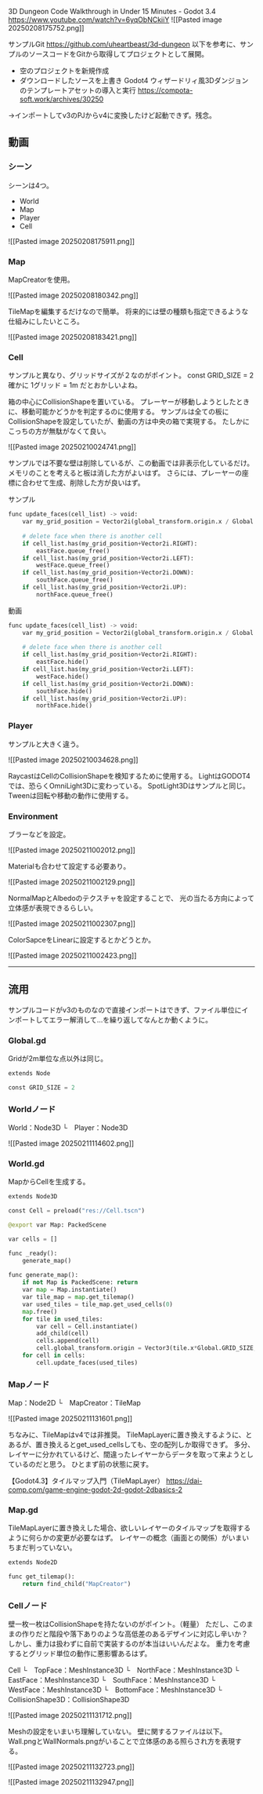 3D Dungeon Code Walkthrough in Under 15 Minutes - Godot 3.4
https://www.youtube.com/watch?v=6yqObNCkiiY
![[Pasted image 20250208175752.png]]

サンプルGit
https://github.com/uheartbeast/3d-dungeon
以下を参考に、サンプルのソースコードをGitから取得してプロジェクトとして展開。
- 空のプロジェクトを新規作成
- ダウンロードしたソースを上書き
Godot4 ウィザードリィ風3Dダンジョンのテンプレートアセットの導入と実行
https://compota-soft.work/archives/30250

→インポートしてv3のPJからv4に変換したけど起動できず。残念。

## 動画
### シーン

シーンは4つ。
- World
- Map
- Player
- Cell

![[Pasted image 20250208175911.png]]
### Map

MapCreatorを使用。

![[Pasted image 20250208180342.png]]

TileMapを編集するだけなので簡単。
将来的には壁の種類も指定できるような仕組みにしたいところ。

![[Pasted image 20250208183421.png]]

### Cell

サンプルと異なり、グリッドサイズが２なのがポイント。
const GRID_SIZE = 2
確かに 1グリッド = 1m だとおかしいよね。

箱の中心にCollisionShapeを置いている。
プレーヤーが移動しようとしたときに、移動可能かどうかを判定するのに使用する。
サンプルは全ての板にCollisionShapeを設定していたが、動画の方は中央の箱で実現する。
たしかにこっちの方が無駄がなくて良い。

![[Pasted image 20250210024741.png]]

サンプルでは不要な壁は削除しているが、この動画では非表示化しているだけ。
メモリのことを考えると板は消した方がよいはず。
さらには、プレーヤーの座標に合わせて生成、削除した方が良いはず。

サンプル
```python
func update_faces(cell_list) -> void:
	var my_grid_position = Vector2i(global_transform.origin.x / Global.GRID_SIZE, global_transform.origin.z / 1)
	
	# delete face when there is another cell
	if cell_list.has(my_grid_position+Vector2i.RIGHT):
		eastFace.queue_free()
	if cell_list.has(my_grid_position+Vector2i.LEFT):
		westFace.queue_free()
	if cell_list.has(my_grid_position+Vector2i.DOWN):
		southFace.queue_free()
	if cell_list.has(my_grid_position+Vector2i.UP):
		northFace.queue_free()
```

動画
```python
func update_faces(cell_list) -> void:
	var my_grid_position = Vector2i(global_transform.origin.x / Global.GRID_SIZE, global_transform.origin.z / 1)
	
	# delete face when there is another cell
	if cell_list.has(my_grid_position+Vector2i.RIGHT):
		eastFace.hide()
	if cell_list.has(my_grid_position+Vector2i.LEFT):
		westFace.hide()
	if cell_list.has(my_grid_position+Vector2i.DOWN):
		southFace.hide()
	if cell_list.has(my_grid_position+Vector2i.UP):
		northFace.hide()
```

### Player

サンプルと大きく違う。

![[Pasted image 20250210034628.png]]

RaycastはCellのCollisionShapeを検知するために使用する。
LightはGODOT4では、恐らくOmniLight3Dに変わっている。
SpotLight3Dはサンプルと同じ。
Tweenは回転や移動の動作に使用する。

### Environment

ブラーなどを設定。

![[Pasted image 20250211002012.png]]

Materialも合わせて設定する必要あり。

![[Pasted image 20250211002129.png]]

NormalMapとAlbedoのテクスチャを設定することで、
光の当たる方向によって立体感が表現できるらしい。

![[Pasted image 20250211002307.png]]

ColorSapceをLinearに設定するとかどうとか。

![[Pasted image 20250211002423.png]]

---

## 流用

サンプルコードがv3のものなので直接インポートはできず、ファイル単位にインポートしてエラー解消して…を繰り返してなんとか動くように。

### Global.gd

Gridが2m単位な点以外は同じ。

```python
extends Node

const GRID_SIZE = 2
```

### Worldノード

World：Node3D
└　Player：Node3D

![[Pasted image 20250211114602.png]]

### World.gd

MapからCellを生成する。

```python
extends Node3D

const Cell = preload("res://Cell.tscn")

@export var Map: PackedScene

var cells = []

func _ready():
	generate_map()
	
func generate_map():
	if not Map is PackedScene: return
	var map = Map.instantiate()
	var tile_map = map.get_tilemap()
	var used_tiles = tile_map.get_used_cells(0)
	map.free()
	for tile in used_tiles:
		var cell = Cell.instantiate()
		add_child(cell)
		cells.append(cell)
		cell.global_transform.origin = Vector3(tile.x*Global.GRID_SIZE, 0, tile.y*Global.GRID_SIZE)
	for cell in cells:
		cell.update_faces(used_tiles)
```

### Mapノード

Map：Node2D
└　MapCreator：TileMap

![[Pasted image 20250211131601.png]]

ちなみに、TileMapはv4では非推奨。
TileMapLayerに置き換えするように、とあるが、置き換えるとget_used_cellsしても、空の配列しか取得できず。
多分、レイヤーに分かれているけど、間違ったレイヤーからデータを取って来ようとしているのだと思う。
ひとまず前の状態に戻す。

【Godot4.3】タイルマップ入門（TileMapLayer）
https://dai-comp.com/game-engine-godot-2d-godot-2dbasics-2

### Map.gd

TileMapLayerに置き換えした場合、欲しいレイヤーのタイルマップを取得するように何らかの変更が必要なはず。
レイヤーの概念（画面との関係）がいまいちまだ判っていない。

```python
extends Node2D

func get_tilemap():
	return find_child("MapCreator")
```

### Cellノード

壁一枚一枚はCollisionShapeを持たないのがポイント。（軽量）
ただし、このままの作りだと階段や落下ありのような高低差のあるデザインに対応し辛いか？
しかし、重力は扱わずに自前で実装するのが本当はいいんだよな。
重力を考慮するとグリッド単位の動作に悪影響あるはず。

Cell
└　TopFace：MeshInstance3D
└　NorthFace：MeshInstance3D
└　EastFace：MeshInstance3D
└　SouthFace：MeshInstance3D
└　WestFace：MeshInstance3D
└　BottomFace：MeshInstance3D
└　CollisionShape3D：CollisionShape3D

![[Pasted image 20250211131712.png]]

Meshの設定をいまいち理解していない。
壁に関するファイルは以下。
Wall.pngとWallNormals.pngがいることで立体感のある照らされ方を表現する。

![[Pasted image 20250211132723.png]]

![[Pasted image 20250211132947.png]]

